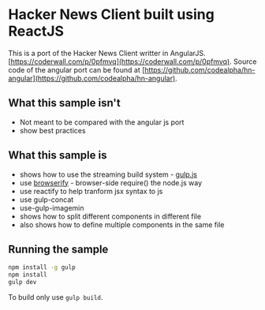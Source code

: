# Hacker News Client built using ReactJS

This is a port of the Hacker News Client writter in AngularJS. [https://coderwall.com/p/0pfmvq](https://coderwall.com/p/0pfmvq).
Source code of the angular port can be found at [https://github.com/codealpha/hn-angular](https://github.com/codealpha/hn-angular).

## What this sample isn't

* Not meant to be compared with the angular js port
* show best practices

## What this sample is

* shows how to use the streaming build system - [gulp.js](http://gulpjs.com/)
* use [browserify](http://browserify.org/) - browser-side require() the node.js way
* use reactify to help tranform jsx syntax to js
* use gulp-concat
* use-gulp-imagemin
* shows how to split different components in different file
* also shows how to define multiple components in the same file

## Running the sample

```bash
npm install -g gulp
npm install
gulp dev
```

To build only use `gulp build`.
